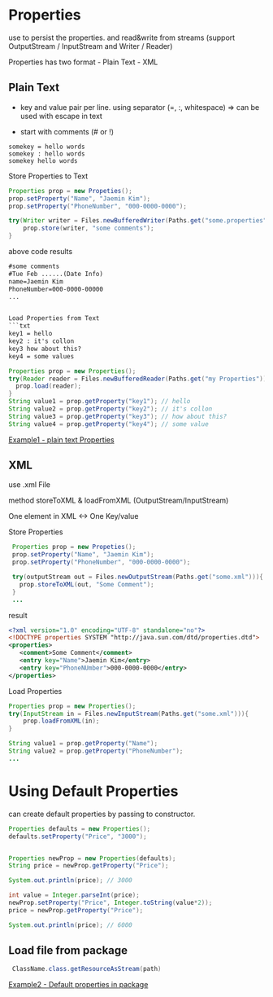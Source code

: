 Properties 
================================
 use to persist the properties. and read&write from streams (support OutputStream / InputStream and Writer / Reader)

 Properties has two format
    - Plain Text
    - XML

 Plain Text
 -------------------------------

  - key and value pair per line. using separator (=, :, whitespace) => can be used with escape in text

  - start with comments (# or !) 

  ```
  somekey = hello words
  somekey : hello words
  somekey hello words
  ```

  Store Properties to Text
  ```java
  Properties prop = new Propeties();
  prop.setProperty("Name", "Jaemin Kim");
  prop.setProperty("PhoneNumber", "000-0000-0000");

  try(Writer writer = Files.newBufferedWriter(Paths.get("some.properties"))){
      prop.store(writer, "some comments");
  }
  ```
  above code results

  ```txt
  #some comments
  #Tue Feb ......(Date Info)
  name=Jaemin Kim
  PhoneNumber=000-0000-00000
  ...


  Load Properties from Text
  ```txt
  key1 = hello
  key2 : it's collon
  key3 how about this?
  key4 = some values
  ```

  ```java
Properties prop = new Properties();
try(Reader reader = Files.newBufferedReader(Paths.get("my Properties")){
    prop.load(reader);
}
String value1 = prop.getProperty("key1"); // hello
String value2 = prop.getProperty("key2"); // it's collon
String value3 = prop.getProperty("key3"); // how about this?
String value4 = prop.getProperty("key4"); // some value
  ```

[Example1 - plain text Properties](Example1.java)


 XML
 -------------------------------

 use .xml File

 method storeToXML & loadFromXML (OutputStream/InputStream)

 One element in XML <-> One Key/value


 Store Properties
 ```java
  Properties prop = new Propeties();
  prop.setProperty("Name", "Jaemin Kim");
  prop.setProperty("PhoneNumber", "000-0000-0000");

  try(outputStream out = Files.newOutputStream(Paths.get("some.xml"))){
    prop.storeToXML(out, "Some Comment");
  }
  ...
 ```

 result 
 ```xml
 <?xml version="1.0" encoding="UTF-8" standalone="no"?>
 <!DOCTYPE properties SYSTEM "http://java.sun.com/dtd/properties.dtd">
 <properties>
    <comment>Some Comment</comment>
    <entry key="Name">Jaemin Kim</entry>
    <entry key="PhoneNUmber">000-0000-0000</entry>
 </properties>
 ```

Load Properties
```java
Properties prop = new Properties();
try(InputStream in = Files.newInputStream(Paths.get("some.xml"))){
    prop.loadFromXML(in);
}

String value1 = prop.getProperty("Name"); 
String value2 = prop.getProperty("PhoneNumber");
...

```

Using Default Properties
================================
 can create default properties by passing to constructor.

 ```java
 Properties defaults = new Properties();
 defaults.setProperty("Price", "3000");
 
 
 Properties newProp = new Properties(defaults);
 String price = newProp.getProperty("Price");
 
 System.out.println(price); // 3000

 int value = Integer.parseInt(price);
 newProp.setProperty("Price", Integer.toString(value*2));
 price = newProp.getProperty("Price");

 System.out.println(price); // 6000
 ```
 

Load file from package
---------------------------------

```java
 ClassName.class.getResourceAsStream(path)
``` 

[Example2 - Default properties in package](Example2.java)
